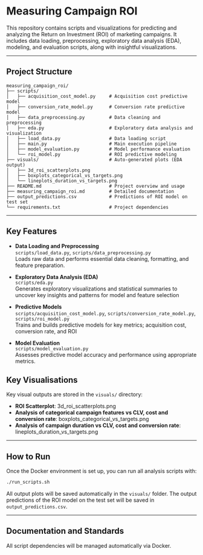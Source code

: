 # Measuring Campaign ROI

This repository contains scripts and visualizations for predicting and analyzing the Return on Investment (ROI) of marketing campaigns. It includes data loading, preprocessing, exploratory data analysis (EDA), modeling, and evaluation scripts, along with insightful visualizations.

---

## Project Structure

```plaintext
measuring_campaign_roi/
├── scripts/
│   ├── acquisition_cost_model.py     # Acquisition cost predictive model
│   ├── conversion_rate_model.py      # Conversion rate predictive model
│   ├── data_preprocessing.py         # Data cleaning and preprocessing
│   ├── eda.py                        # Exploratory data analysis and visualization
│   ├── load_data.py                  # Data loading script
│   ├── main.py                       # Main execution pipeline
│   ├── model_evaluation.py           # Model performance evaluation
│   └── roi_model.py                  # ROI predictive modeling
├── visuals/                          # Auto-generated plots (EDA output)
│   ├── 3d_roi_scatterplots.png
│   ├── boxplots_categorical_vs_targets.png
│   └── lineplots_duration_vs_targets.png
├── README.md                         # Project overview and usage
├── measuring_campaign_roi.md         # Detailed documentation
├── output_predictions.csv            # Predictions of ROI model on test set
└── requirements.txt                  # Project dependencies
```

---

## Key Features

- **Data Loading and Preprocessing**  
  `scripts/load_data.py`, `scripts/data_preprocessing.py`  
  Loads raw data and performs essential data cleaning, formatting, and feature preparation.

- **Exploratory Data Analysis (EDA)**  
  `scripts/eda.py`  
  Generates exploratory visualizations and statistical summaries to uncover key insights and patterns for model and feature selection

- **Predictive Models**  
  `scripts/acquisition_cost_model.py`, `scripts/conversion_rate_model.py`, `scripts/roi_model.py`  
  Trains and builds predictive models for key metrics; acquisition cost, conversion rate, and ROI

- **Model Evaluation**  
  `scripts/model_evaluation.py`  
  Assesses predictive model accuracy and performance using appropriate metrics.

## Key Visualisations

Key visual outputs are stored in the `visuals/` directory:
- **ROI Scatterplot**: 3d_roi_scatterplots.png
- **Analysis of categorical campaign features vs CLV, cost and conversion rate**: boxplots_categorical_vs_targets.png
- **Analysis of campaign duration vs CLV, cost and conversion rate**: lineplots_duration_vs_targets.png
---

## How to Run

Once the Docker environment is set up, you can run all analysis scripts with:

```bash
./run_scripts.sh
```

All output plots will be saved automatically in the `visuals/` folder.
The output predictions of the ROI model on the test set will be saved in `output_predictions.csv`.

---

## Documentation and Standards

All script dependencies will be managed automatically via Docker.
